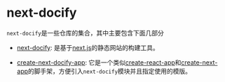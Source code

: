 # next-docify

`next-docify`是一些仓库的集合，其中主要包含下面几部分

- [next-docify](packages/next-docify/README.zh_CN.md): 是基于[next.js](https://github.com/zeit/next.js/)的静态网站的构建工具。

- [create-next-docify-app](packages/create-next-docify-app/README.zh_CN.md): 它是一个类似[create-react-app](https://github.com/facebook/create-react-app)和[create-next-app](https://github.com/segmentio/create-next-app)的脚手架，方便引入`next-docify`模块并且指定使用的模版。